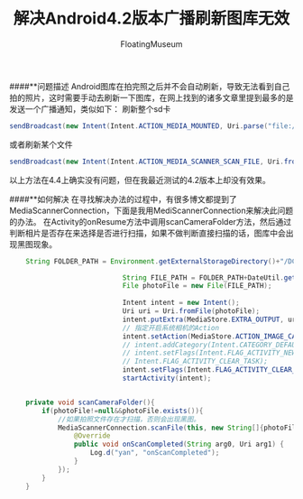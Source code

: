 ﻿---
layout: post
title: 解决Android4.2版本广播刷新图库无效
author: FloatingMuseum
category: Android
---

####**问题描述
Android图库在拍完照之后并不会自动刷新，导致无法看到自己拍的照片，这时需要手动去刷新一下图库，在网上找到的诸多文章里提到最多的是发送一个广播通知，类似如下：
刷新整个sd卡
```Java
sendBroadcast(new Intent(Intent.ACTION_MEDIA_MOUNTED, Uri.parse("file://"+ Environment.getExternalStorageDirectory())));
```
或者刷新某个文件
```Java
sendBroadcast(new Intent(Intent.ACTION_MEDIA_SCANNER_SCAN_FILE, Uri.fromFile(new File("/sdcard/DCIM/Camera/xxxx.jpg"))););
```
以上方法在4.4上确实没有问题，但在我最近测试的4.2版本上却没有效果。

####**如何解决
在寻找解决办法的过程中，有很多博文都提到了MediaScannerConnection，下面是我用MediScannerConnection来解决此问题的办法。
在Activity的onResume方法中调用scanCameraFolder方法，然后通过判断相片是否存在来选择是否进行扫描，如果不做判断直接扫描的话，图库中会出现黑图现象。
```Java
	String FOLDER_PATH = Environment.getExternalStorageDirectory()+"/DCIM/Camera/";

							String FILE_PATH = FOLDER_PATH+DateUtil.getCurrentDateText()+".jpg";
							File photoFile = new File(FILE_PATH);
							
							Intent intent = new Intent();
							Uri uri = Uri.fromFile(photoFile);
							intent.putExtra(MediaStore.EXTRA_OUTPUT, uri);
							// 指定开启系统相机的Action
							intent.setAction(MediaStore.ACTION_IMAGE_CAPTURE);
							// intent.addCategory(Intent.CATEGORY_DEFAULT);
							// intent.setFlags(Intent.FLAG_ACTIVITY_NEW_TASK |
							// Intent.FLAG_ACTIVITY_CLEAR_TASK);
							intent.setFlags(Intent.FLAG_ACTIVITY_CLEAR_TOP);
							startActivity(intent);


	private void scanCameraFolder(){
		if(photoFile!=null&&photoFile.exists()){
			//如果拍照文件存在才扫描，否则会出现黑图。
			MediaScannerConnection.scanFile(this, new String[]{photoFile.getAbsolutePath()}, new String[]{"image/jpeg"}, new MediaScannerConnection.OnScanCompletedListener() {
				@Override
				public void onScanCompleted(String arg0, Uri arg1) {
					Log.d("yan", "onScanCompleted");
				}
			});
		}
	}
```